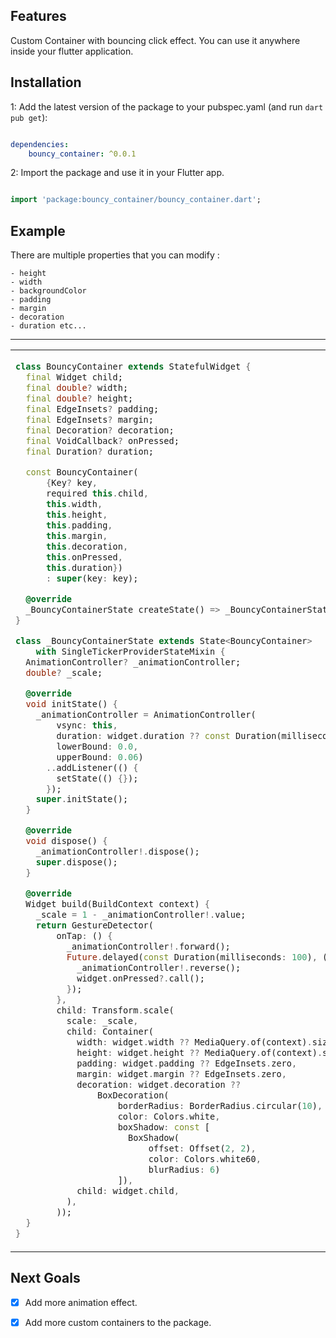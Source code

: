 <!--
This README describes the package. If you publish this package to pub.dev,
this README's contents appear on the landing page for your package.

For information about how to write a good package README, see the guide for
[writing package pages](https://dart.dev/guides/libraries/writing-package-pages).

For general information about developing packages, see the Dart guide for
[creating packages](https://dart.dev/guides/libraries/create-library-packages)
and the Flutter guide for
[developing packages and plugins](https://flutter.dev/developing-packages).
-->


## Features

Custom Container with bouncing click effect. You can use it anywhere inside your flutter application.

## Installation

1: Add the latest version of the package to your pubspec.yaml (and run `dart pub get`): 

```yaml

dependencies:
    bouncy_container: ^0.0.1

```


2: Import the package and use it in your Flutter app.

```dart

import 'package:bouncy_container/bouncy_container.dart';

```



## Example

There are multiple properties that you can modify : 

    - height
    - width
    - backgroundColor
    - padding
    - margin
    - decoration
    - duration etc...
 
<hr>




<table>


<tr>


<td>


```dart
class BouncyContainer extends StatefulWidget {
  final Widget child;
  final double? width;
  final double? height;
  final EdgeInsets? padding;
  final EdgeInsets? margin;
  final Decoration? decoration;
  final VoidCallback? onPressed;
  final Duration? duration;

  const BouncyContainer(
      {Key? key,
      required this.child,
      this.width,
      this.height,
      this.padding,
      this.margin,
      this.decoration,
      this.onPressed,
      this.duration})
      : super(key: key);

  @override
  _BouncyContainerState createState() => _BouncyContainerState();
}

class _BouncyContainerState extends State<BouncyContainer>
    with SingleTickerProviderStateMixin {
  AnimationController? _animationController;
  double? _scale;

  @override
  void initState() {
    _animationController = AnimationController(
        vsync: this,
        duration: widget.duration ?? const Duration(milliseconds: 150),
        lowerBound: 0.0,
        upperBound: 0.06)
      ..addListener(() {
        setState(() {});
      });
    super.initState();
  }

  @override
  void dispose() {
    _animationController!.dispose();
    super.dispose();
  }

  @override
  Widget build(BuildContext context) {
    _scale = 1 - _animationController!.value;
    return GestureDetector(
        onTap: () {
          _animationController!.forward();
          Future.delayed(const Duration(milliseconds: 100), () {
            _animationController!.reverse();
            widget.onPressed?.call();
          });
        },
        child: Transform.scale(
          scale: _scale,
          child: Container(
            width: widget.width ?? MediaQuery.of(context).size.width,
            height: widget.height ?? MediaQuery.of(context).size.height,
            padding: widget.padding ?? EdgeInsets.zero,
            margin: widget.margin ?? EdgeInsets.zero,
            decoration: widget.decoration ??
                BoxDecoration(
                    borderRadius: BorderRadius.circular(10),
                    color: Colors.white,
                    boxShadow: const [
                      BoxShadow(
                          offset: Offset(2, 2),
                          color: Colors.white60,
                          blurRadius: 6)
                    ]),
            child: widget.child,
          ),
        ));
  }
}

```

</td>

<td>
<img src="" alt="">
</td>

</tr>

</table>



## Next Goals

- [x] Add more animation effect.

- [x] Add more custom containers to the package.
